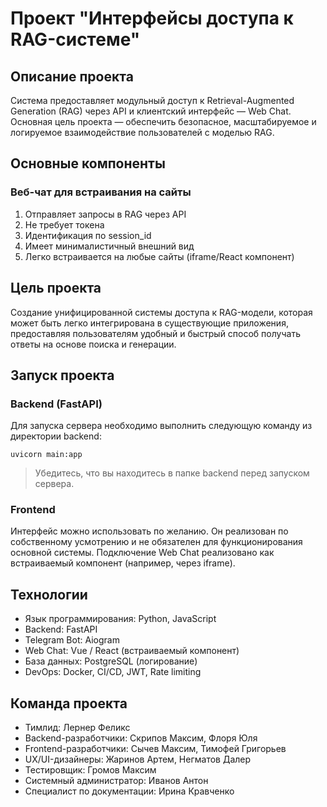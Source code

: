 # Проект "Интерфейсы доступа к RAG-системе"

## Описание проекта

Система предоставляет модульный доступ к Retrieval-Augmented Generation (RAG) через API и клиентский интерфейс — Web Chat. Основная цель проекта — обеспечить безопасное, масштабируемое и логируемое взаимодействие пользователей с моделью RAG.

## Основные компоненты

### Веб-чат для встраивания на сайты

1. Отправляет запросы в RAG через API
2. Не требует токена
3. Идентификация по session_id
4. Имеет минималистичный внешний вид
5. Легко встраивается на любые сайты (iframe/React компонент)

## Цель проекта

Создание унифицированной системы доступа к RAG-модели, которая может быть легко интегрирована в существующие приложения, предоставляя пользователям удобный и быстрый способ получать ответы на основе поиска и генерации.

## Запуск проекта

### Backend (FastAPI)

Для запуска сервера необходимо выполнить следующую команду из директории backend:

``` 
uvicorn main:app
```

> Убедитесь, что вы находитесь в папке backend перед запуском сервера.

### Frontend

Интерфейс можно использовать по желанию. Он реализован по собственному усмотрению и не обязателен для функционирования основной системы. Подключение Web Chat реализовано как встраиваемый компонент (например, через iframe).

## Технологии

* Язык программирования: Python, JavaScript
* Backend: FastAPI
* Telegram Bot: Aiogram
* Web Chat: Vue / React (встраиваемый компонент)
* База данных: PostgreSQL (логирование)
* DevOps: Docker, CI/CD, JWT, Rate limiting

## Команда проекта

* Тимлид: Лернер Феликс
* Backend-разработчики: Скрипов Максим, Флоря Юля
* Frontend-разработчики: Сычев Максим, Тимофей Григорьев
* UX/UI-дизайнеры: Жаринов Артем, Негматов Далер
* Тестировщик: Громов Максим
* Системный администратор: Иванов Антон
* Специалист по документации: Ирина Кравченко
